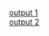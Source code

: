 <a href="https://drive.google.com/file/d/1n8JJC7r0t512EhzNiH69IKSs7cY9NtNG/view?usp=share_link"> output 1 </a>
<br>
<a href="https://drive.google.com/file/d/15TsyuYcTIOQXWXiW5tXEf7iJR9Stl55n/view?usp=share_link"> output 2 </a>
